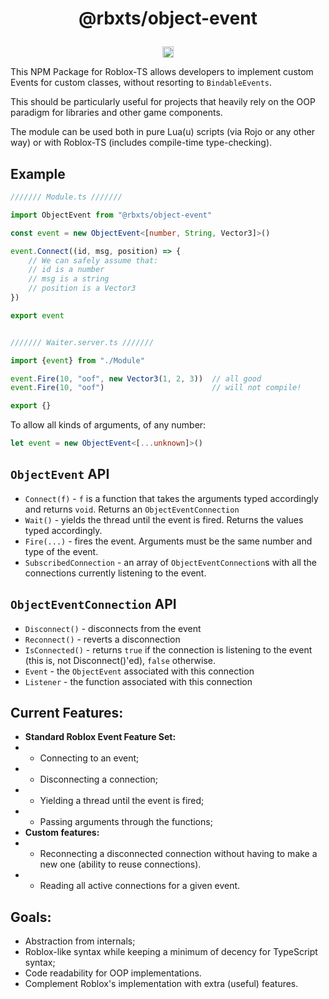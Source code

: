 <h1><p align="center">@rbxts/object-event</p></h1>

<p align="center"><a href="https://badge.fury.io/js/%40rbxts%2Fobject-event"><img src="https://badge.fury.io/js/%40rbxts%2Fobject-event.svg" alt="npm version" height="18"></a></p>

This NPM Package for Roblox-TS allows developers to implement custom Events for custom classes, without resorting to `BindableEvents`.

This should be particularly useful for projects that heavily rely on the OOP paradigm for libraries and other game components.

The module can be used both in pure Lua(u) scripts (via Rojo or any other way) or with Roblox-TS (includes compile-time type-checking).

## Example

```ts
/////// Module.ts ///////

import ObjectEvent from "@rbxts/object-event"

const event = new ObjectEvent<[number, String, Vector3]>()

event.Connect((id, msg, position) => {
    // We can safely assume that:
    // id is a number
    // msg is a string
    // position is a Vector3
})

export event


/////// Waiter.server.ts ///////

import {event} from "./Module"

event.Fire(10, "oof", new Vector3(1, 2, 3))  // all good
event.Fire(10, "oof")                        // will not compile!

export {}
```

To allow all kinds of arguments, of any number:

```ts
let event = new ObjectEvent<[...unknown]>()
```

## `ObjectEvent` API

- `Connect(f)` - `f` is a function that takes the arguments typed accordingly and returns `void`. Returns an `ObjectEventConnection`
- `Wait()` - yields the thread until the event is fired. Returns the values typed accordingly.
- `Fire(...)` - fires the event. Arguments must be the same number and type of the event.
- `SubscribedConnection` - an array of `ObjectEventConnection`s with all the connections currently listening to the event.

## `ObjectEventConnection` API

- `Disconnect()` - disconnects from the event
- `Reconnect()` - reverts a disconnection
- `IsConnected()` - returns `true` if the connection is listening to the event (this is, not Disconnect()'ed), `false` otherwise.
- `Event` - the `ObjectEvent` associated with this connection
- `Listener` - the function associated with this connection

## Current Features:

- **Standard Roblox Event Feature Set:**
- - Connecting to an event;
- - Disconnecting a connection;
- - Yielding a thread until the event is fired;
- - Passing arguments through the functions;
- **Custom features:**
- - Reconnecting a disconnected connection without having to make a new one (ability to reuse connections).
- - Reading all active connections for a given event.

## Goals:

- Abstraction from internals;
- Roblox-like syntax while keeping a minimum of decency for TypeScript syntax;
- Code readability for OOP implementations.
- Complement Roblox's implementation with extra (useful) features.

